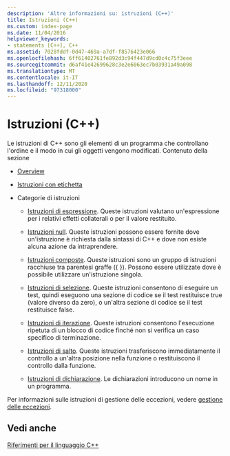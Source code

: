 ```yaml
---
description: 'Altre informazioni su: istruzioni (C++)'
title: Istruzioni (C++)
ms.custom: index-page
ms.date: 11/04/2016
helpviewer_keywords:
- statements [C++], C++
ms.assetid: 7028fddf-0d47-469a-a7df-f8576423e066
ms.openlocfilehash: 6ff61402761fe892d3c94f447d9cd0c4c75f3eee
ms.sourcegitcommit: d6af41e42699628c3e2e6063ec7b03931a49a098
ms.translationtype: MT
ms.contentlocale: it-IT
ms.lasthandoff: 12/11/2020
ms.locfileid: "97318000"
---
```

# <a name="statements-c"></a>Istruzioni (C++)

Le istruzioni di C++ sono gli elementi di un programma che controllano l'ordine e il modo in cui gli oggetti vengono modificati. Contenuto della sezione

- [Overview](../cpp/overview-of-cpp-statements.md)

- [Istruzioni con etichetta](../cpp/labeled-statements.md)

- Categorie di istruzioni

  - [Istruzioni di espressione](../cpp/expression-statement.md). Queste istruzioni valutano un'espressione per i relativi effetti collaterali o per il valore restituito.

  - [Istruzioni null](../cpp/null-statement.md). Queste istruzioni possono essere fornite dove un'istruzione è richiesta dalla sintassi di C++ e dove non esiste alcuna azione da intraprendere.

  - [Istruzioni composte](../cpp/compound-statements-blocks.md). Queste istruzioni sono un gruppo di istruzioni racchiuse tra parentesi graffe ({ }). Possono essere utilizzate dove è possibile utilizzare un'istruzione singola.

  - [Istruzioni di selezione](../cpp/selection-statements-cpp.md). Queste istruzioni consentono di eseguire un test, quindi eseguono una sezione di codice se il test restituisce true (valore diverso da zero), o un'altra sezione di codice se il test restituisce false.

  - [Istruzioni di iterazione](../cpp/iteration-statements-cpp.md). Queste istruzioni consentono l'esecuzione ripetuta di un blocco di codice finché non si verifica un caso specifico di terminazione.

  - [Istruzioni di salto](../cpp/jump-statements-cpp.md). Queste istruzioni trasferiscono immediatamente il controllo a un'altra posizione nella funzione o restituiscono il controllo dalla funzione.

  - [Istruzioni di dichiarazione](declarations-and-definitions-cpp.md). Le dichiarazioni introducono un nome in un programma.

Per informazioni sulle istruzioni di gestione delle eccezioni, vedere [gestione delle eccezioni](../cpp/exception-handling-in-visual-cpp.md).

## <a name="see-also"></a>Vedi anche

[Riferimenti per il linguaggio C++](../cpp/cpp-language-reference.md)
